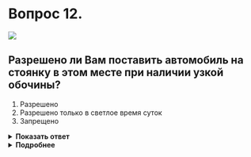 # Вопрос 12.

![](https://s.drom.ru/i24228/pdd/tickets/2016/1543885093.jpg)

## Разрешено ли Вам поставить автомобиль на стоянку в этом месте при наличии узкой обочины?

1. Разрешено
2. Разрешено только в светлое время суток
3. Запрещено

<details>
<summary><b>Показать ответ</b></summary>
Правильный ответ: 3
</details>
<details>
<summary><b>Подробнее</b></summary>
Стоянка вне населённых пунктов на проезжей части дорог, обозначенных знаком 2.1 «Главная дорога», запрещается.
(Пункт 12.5 ПДД)
</details>
